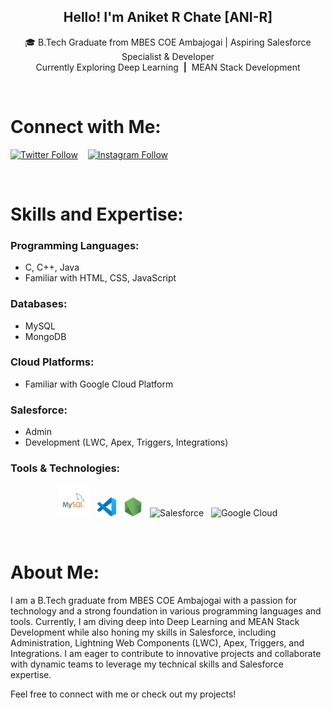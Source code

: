 <div align="center">
 
 ## Hello! I'm Aniket R Chate [ANI-R]
 
 🎓 B.Tech Graduate from MBES COE Ambajogai | Aspiring Salesforce Specialist & Developer <br />
 Currently Exploring Deep Learning &nbsp;<b>|</b>&nbsp; MEAN Stack Development

</div>

<br />

# Connect with Me:

<p align="center">
 
[![Twitter Follow](https://img.shields.io/twitter/follow/_ANI_R_?color=1DA1F2&logo=twitter&style=for-the-badge)](https://twitter.com/_ANI_R_) &nbsp;&nbsp;
[![Instagram Follow](https://img.shields.io/badge/Instagram-iam_aniketrchate-1DA1F2?style=for-the-badge&logo=instagram)](https://instagram.com/iam_aniketrchate/)

</p>
<br />

# Skills and Expertise:

### Programming Languages:
- C, C++, Java
- Familiar with HTML, CSS, JavaScript

### Databases:
- MySQL
- MongoDB

### Cloud Platforms:
- Familiar with Google Cloud Platform

### Salesforce:
- Admin
- Development (LWC, Apex, Triggers, Integrations)

### Tools & Technologies:
<p align="center">
    <img alt="MySQL" width="10%" src="https://raw.githubusercontent.com/github/explore/80688e429a7d4ef2fca1e82350fe8e3517d3494d/topics/mysql/mysql.png" /> &nbsp;
    <img alt="Visual Studio Code" width="6%" src="https://raw.githubusercontent.com/github/explore/80688e429a7d4ef2fca1e82350fe8e3517d3494d/topics/visual-studio-code/visual-studio-code.png" /> &nbsp;
    <img alt="Node.js" width="6%" src="https://raw.githubusercontent.com/github/explore/80688e429a7d4ef2fca1e82350fe8e3517d3494d/topics/nodejs/nodejs.png" /> &nbsp;
    <img alt="Salesforce" width="6%" src="https://upload.wikimedia.org/wikipedia/commons/thumb/e/eb/Salesforce_Logo.svg/1280px-Salesforce_Logo.svg.png" /> &nbsp;
    <img alt="Google Cloud" width="6%" src="https://upload.wikimedia.org/wikipedia/commons/thumb/a/a0/Google_Cloud_logo.svg/1200px-Google_Cloud_logo.svg.png" />
</p>

<br />

# About Me:

I am a B.Tech graduate from MBES COE Ambajogai with a passion for technology and a strong foundation in various programming languages and tools. Currently, I am diving deep into Deep Learning and MEAN Stack Development while also honing my skills in Salesforce, including Administration, Lightning Web Components (LWC), Apex, Triggers, and Integrations. I am eager to contribute to innovative projects and collaborate with dynamic teams to leverage my technical skills and Salesforce expertise.

Feel free to connect with me or check out my projects!

